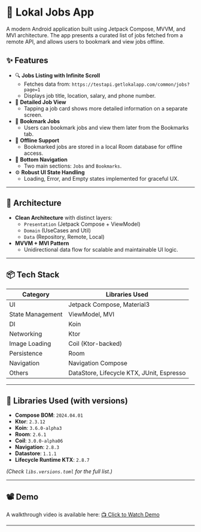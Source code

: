 # 📱 Lokal Jobs App

A modern Android application built using Jetpack Compose, MVVM, and MVI architecture. The app presents a curated list of jobs fetched from a remote API, and allows users to bookmark and view jobs offline.

## ✨ Features

- 🔍 **Jobs Listing with Infinite Scroll**
  - Fetches data from: `https://testapi.getlokalapp.com/common/jobs?page=1`
  - Displays job title, location, salary, and phone number.
- 📄 **Detailed Job View**
  - Tapping a job card shows more detailed information on a separate screen.
- 📌 **Bookmark Jobs**
  - Users can bookmark jobs and view them later from the Bookmarks tab.
- 📶 **Offline Support**
  - Bookmarked jobs are stored in a local Room database for offline access.
- 🧭 **Bottom Navigation**
  - Two main sections: `Jobs` and `Bookmarks`.
- ⚙️ **Robust UI State Handling**
  - Loading, Error, and Empty states implemented for graceful UX.

---

## 🧱 Architecture

- **Clean Architecture** with distinct layers:
  - `Presentation` (Jetpack Compose + ViewModel)
  - `Domain` (UseCases and Util)
  - `Data` (Repository, Remote, Local)
- **MVVM + MVI Pattern**
  - Unidirectional data flow for scalable and maintainable UI logic.

---

## 📦 Tech Stack

| Category         | Libraries Used |
|------------------|----------------|
| UI               | Jetpack Compose, Material3 |
| State Management | ViewModel, MVI |
| DI               | Koin |
| Networking       | Ktor |
| Image Loading    | Coil (Ktor-backed) |
| Persistence      | Room |
| Navigation       | Navigation Compose |
| Others           | DataStore, Lifecycle KTX, JUnit, Espresso |

---

## 🔗 Libraries Used (with versions)

- **Compose BOM**: `2024.04.01`
- **Ktor**: `2.3.12`
- **Koin**: `3.6.0-alpha3`
- **Room**: `2.6.1`
- **Coil**: `3.0.0-alpha06`
- **Navigation**: `2.8.3`
- **Datastore**: `1.1.1`
- **Lifecycle Runtime KTX**: `2.8.7`

*(Check `libs.versions.toml` for the full list.)*

---

## 📽️ Demo

A walkthrough video is available here: [📺 Click to Watch Demo](https://drive.google.com/file/d/1tq4OtmrbKnD2ZyhxAxABaQ-puKhn5mWU/view?usp=sharing)  

---

